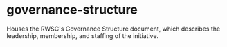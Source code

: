 # governance-structure
Houses the RWSC's Governance Structure document, which describes the leadership, membership, and staffing of the initiative.
